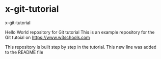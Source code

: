 # x-git-tutorial

x-git-tutorial

Hello World repository for Git tutorial
This is an example repository for the Git tutoial on https://www.w3schools.com

This repository is built step by step in the tutorial.
This new line was added to the README file

